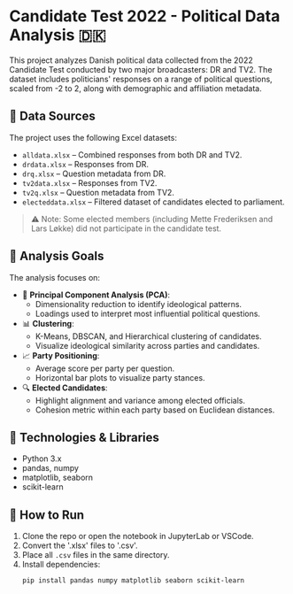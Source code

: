 # Candidate Test 2022 - Political Data Analysis 🇩🇰

This project analyzes Danish political data collected from the 2022 Candidate Test conducted by two major broadcasters: DR and TV2. The dataset includes politicians' responses on a range of political questions, scaled from -2 to 2, along with demographic and affiliation metadata.

## 📂 Data Sources

The project uses the following Excel datasets:

- `alldata.xlsx` – Combined responses from both DR and TV2.
- `drdata.xlsx` – Responses from DR.
- `drq.xlsx` – Question metadata from DR.
- `tv2data.xlsx` – Responses from TV2.
- `tv2q.xlsx` – Question metadata from TV2.
- `electeddata.xlsx` – Filtered dataset of candidates elected to parliament.

> ⚠️ Note: Some elected members (including Mette Frederiksen and Lars Løkke) did not participate in the candidate test.

## 🧠 Analysis Goals

The analysis focuses on:

- 🧮 **Principal Component Analysis (PCA)**:
  - Dimensionality reduction to identify ideological patterns.
  - Loadings used to interpret most influential political questions.
- 📊 **Clustering**:
  - K-Means, DBSCAN, and Hierarchical clustering of candidates.
  - Visualize ideological similarity across parties and candidates.
- 📈 **Party Positioning**:
  - Average score per party per question.
  - Horizontal bar plots to visualize party stances.
- 🔍 **Elected Candidates**:
  - Highlight alignment and variance among elected officials.
  - Cohesion metric within each party based on Euclidean distances.

## 🔧 Technologies & Libraries

- Python 3.x
- pandas, numpy
- matplotlib, seaborn
- scikit-learn

## 📎 How to Run

1. Clone the repo or open the notebook in JupyterLab or VSCode.
2. Convert the '.xlsx' files to '.csv'.
3. Place all `.csv` files in the same directory.
4. Install dependencies:
   ```bash
   pip install pandas numpy matplotlib seaborn scikit-learn
